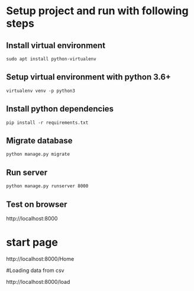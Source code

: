 # Setup project and run with following steps
## Install virtual environment
```sudo apt install python-virtualenv```

## Setup virtual environment with python 3.6+
```virtualenv venv -p python3```

## Install python dependencies
```pip install -r requirements.txt```

## Migrate database
```python manage.py migrate```

## Run server
```python manage.py runserver 8000```

## Test on browser
http://localhost:8000

# start page
http://localhost:8000/Home

#Loading data from csv

http://localhost:8000/load
